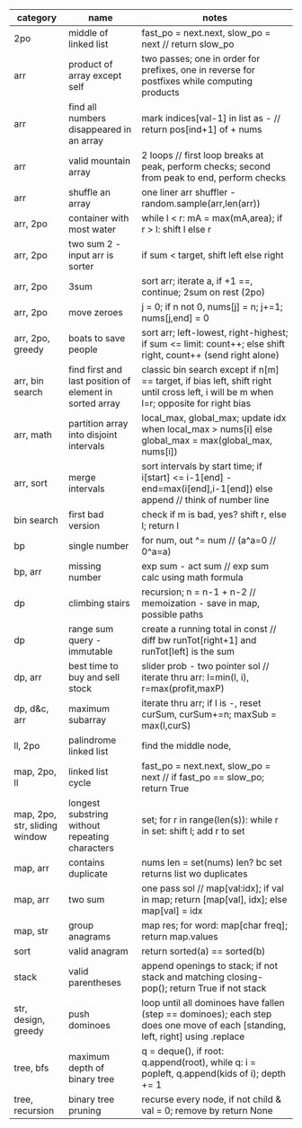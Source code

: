  category                      | name                                                    | notes
 -------------------------------|---------------------------------------------------------|----------------------------------------------------------------------------------------------------------------------------------------
 2po                           | middle of linked list                                   | fast_po = next.next, slow_po = next // return slow_po
 arr                           | product of array except self                            | two passes; one in order for prefixes, one in reverse for postfixes while computing products
 arr                           | find all numbers disappeared in an array                | mark indices[val-1] in list as - // return pos[ind+1] of + nums
 arr                           | valid mountain array                                    | 2 loops // first loop breaks at peak, perform checks; second from peak to end, perform checks
 arr                           | shuffle an array                                        | one liner arr shuffler - random.sample(arr,len(arr))
 arr, 2po                      | container with most water                               | while l < r: mA = max(mA,area); if r > l: shift l else r
 arr, 2po                      | two sum 2 - input arr is sorter                         | if sum < target, shift left else right
 arr, 2po                      | 3sum                                                    | sort arr; iterate a, if +1 ==, continue; 2sum on rest (2po)
 arr, 2po                      | move zeroes                                             | j = 0; if n not 0, nums[j] = n; j+=1; nums[j,end] = 0
 arr, 2po, greedy              | boats to save people                                    | sort arr; left-lowest, right-highest; if sum <= limit: count++; else shift right, count++ (send right alone)
 arr, bin search               | find first and last position of element in sorted array | classic bin search except if n[m] == target, if bias left, shift right until cross left, i will be m when l=r; opposite for right bias
 arr, math                     | partition array into disjoint intervals                 | local_max, global_max; update idx when local_max > nums[i] else global_max = max(global_max, nums[i])
 arr, sort                     | merge intervals                                         | sort intervals by start time; if i[start] <= i-1[end] - end=max(i[end],i-1[end]) else append // think of number line
 bin search                    | first bad version                                       | check if m is bad, yes? shift r, else l; return l
 bp                            | single number                                           | for num, out ^= num // (a^a=0 // 0^a=a)
 bp, arr                       | missing number                                          | exp sum - act sum // exp sum calc using math formula
 dp                            | climbing stairs                                         | recursion; n = n-1 + n-2 // memoization - save in map, possible paths
 dp                            | range sum query - immutable                             | create a running total in const // diff bw runTot[right+1] and runTot[left] is the sum
 dp, arr                       | best time to buy and sell stock                         | slider prob - two pointer sol // iterate thru arr: l=min(l, i), r=max(profit,maxP)
 dp, d&c, arr                  | maximum subarray                                        | iterate thru arr; if l is -, reset curSum, curSum+=n; maxSub = max(l,curS)
 ll, 2po                       | palindrome linked list                                  | find the middle node,
 map, 2po, ll                  | linked list cycle                                       | fast_po = next.next, slow_po = next // if fast_po == slow_po; return True
 map, 2po, str, sliding window | longest substring without repeating characters          | set; for r in range(len(s)): while r in set: shift l; add r to set
 map, arr                      | contains duplicate                                      | nums len = set(nums) len? bc set returns list wo duplicates
 map, arr                      | two sum                                                 | one pass sol // map[val:idx]; if val in map; return [map[val], idx]; else map[val] = idx
 map, str                      | group anagrams                                          | map res; for word: map[char freq]; return map.values
 sort                          | valid anagram                                           | return sorted(a) == sorted(b)
 stack                         | valid parentheses                                       | append openings to stack; if not stack and matching closing- pop(); return True if not stack
 str, design, greedy           | push dominoes                                           | loop until all dominoes have fallen (step == dominoes); each step does one move of each [standing, left, right] using .replace
 tree, bfs                     | maximum depth of binary tree                            | q = deque(), if root: q.append(root), while q: i = popleft, q.append(kids of i); depth += 1
 tree, recursion               | binary tree pruning                                     | recurse every node, if not child & val = 0; remove by return None
